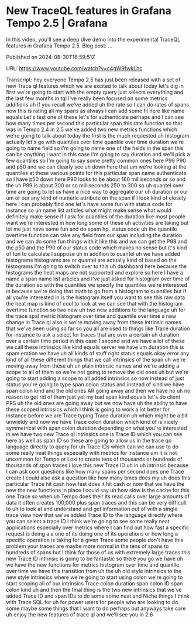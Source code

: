 # New TraceQL features in Grafana Tempo 2.5 | Grafana

In this video, you'll see a deep dive demo into the experimental TraceQL features in Grafana Tempo 2.5. Blog post: ...

Published on 2024-08-30T16:59:51Z

URL: https://www.youtube.com/watch?v=c4gW9fwkLhc

Transcript: hey everyone Tempo 2.5 has just been released with a set of new Trace ql features which we are excited to talk about today let's dig in first we're going to start with the empty query just selects everything and the last few months in tql I've really been focused on some metrics additions uh if you recall we've added uh the rate so I can do rates of spans now this is rating all my spans as always I can add some fil here like name equals Let's test one of these let's for authenticate perhaps and I can see how many times per second this particular span this rate function so that was in Tempo 2.4 in 2.5 we've added two new metrics functions which we're going to talk about today the first is the much requested uh histogram actually let's go with quantiles over time quantile over time duration we're going to name field so I'm going to name one of the fields in the span this can be anything I want in this case I'm going to say duration and we'll pick a few quantiles so I'm going to say some pretty common ones here P99 P90 and p50 and we can clearly see uh down here that um we're looking at the quantiles at these various points for this particular span name authenticate so I have p50 down here P90 looks to be about 160 milliseconds or so and the uh P99 is about 300 or so milliseconds 250 to 300 so uh quantel over time are going to let us have a nice way to aggregate our uh duration or our um or our any kind of numeric attribute on the span if I look kind of closely here I can probably find one let's have some fun with status code for instance so uh name list articles what might make sense what would definitely make sense if I ask for quantiles of the duration like most people want we're interested in how long some of these uh activities are taking but let me just have some fun and do spam hp. status code uh the quantile overtime function can take any field from our span including the duration and we can do some fun things with it like this and we can get the P99 and the p50 and the P90 of our status code which makes no sense but it's kind of fun to calculate I suppose uh in addition to quantel uh we have added histograms histograms are or quantel are actually kind of based on the histograms I'm going to switch over to this uh dashboard here because the histograms the heat maps are not supported and explore so here I have a name a span name list articles and I've just asked for histogram over time of the duration so with the quantiles we specify the quantiles we're interested in because we're doing that math to go from a histogram to quantiles but if all you're interested in is the histogram itself you want to see this raw data the heat map is kind of cool to look at we can see that with the histogram overtime function so two new uh two new additions to the language uh for the trace spal metric histogram over time and quantile over time a new change in Trace ql also is we're moving away from these intrinsic names that we've been using so far so you all are used to things like Trace duration for instance to ask a select for traces that are over a certain uh duration over a certain time period in this case 1 second and we have a lot of these we call these intrinsics like kind equals server we have um duration this is spam eration we have uh all kinds of stuff right status equals okay error any kind of all these different things that we call intrinsics of the span uh we're moving away from these uh uh plain intrinsic names and we're adding a scope to all of them so we're not going to remove the old ones uh but we're going to start adding a scope to all added intrinsics so now instead of just status you're going to type span colon status and instead of kind we have span colon kind and the old ones AR going away and then we have no uh no reason to get rid of them just yet my bad span kind equals let's do client PRS uh the old ones are going away but we now have uh the ability to have these scoped intrinsics which I think is going to work a lot better for instance before we are Trace typing Trace duration uh which might be a bit unwieldy and now we have Trace colon duration which kind of is nicely symmetrical with span colon duration depending on what you're interested in we have two new Trace ql intrinsics one is Trace ID which you can see here as well as span ID so these are going to allow us in the trace qo language directly to query for uh Trace IDs which can we can use to do some really neat things especially with metrics for instance um it is not uncommon for Tempo or Loki to create tens of thousands or hundreds of thousands of span traces I love this new Trace ID uh in uh intrinsic because I can ask cool questions like how many spans per second does one Trace create I could also ask a question like how many times does my uh does this particular Trace hit cash how fast does it hit cash or now that we have the new the new functions in place I could say uh how slow is the cache for this one Trace so when uh Tempo does their its read calls over large amounts of data it often creates 100,000 plus span traces and this can be very difficult to uh to look at and understand and get information out of with a single trace view now that we've added Trace ID to the language directly where you can select a trace ID I think we're going to see some really neat applications especially over metrics where I can find out how fast a specific request is doing a a one of its doing one of its operations or how long a specific operation is taking for a given Trace some people don't have this problem your traces are maybe more normal in the tens of spans to hundreds of spans but I think for those of us with extremely large traces this new Trace ID intrinsic is going to be fantastic so there you go we have uh we have the new functions for metrics histogram over time and quantile over time we have this transition from uh the uh old style intrinsics to the new style intrinsics where we're going to start using colon we're going to start scoping all of our intrinsics Trace colon duration span colon ID span colon kind uh and then the final thing is the two new intrinsics that we've added Trace ID and span IDs to do some some neat and Niche things I think with Trace SQL for uh for power users for people who are looking to do some maybe some things that I want to do perhaps but anyways take care uh enjoy the new features of trace ql and we'll see you in 2.6

